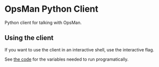 # OpsMan Python Client

Python client for talking with OpsMan.

## Using the client

If you want to use the client in an interactive shell, use the interactive flag.

See [the code](client/client.py) for the variables needed to run programatically.